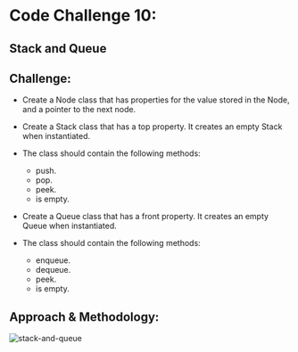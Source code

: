 # Code Challenge 10:

## Stack and Queue

## Challenge:
* Create a Node class that has properties for the value stored in the Node, and a pointer to the next node.

* Create a Stack class that has a top property. It creates an empty Stack when instantiated.

* The class should contain the following methods:
    * push.
    * pop.
    * peek.
    * is empty.

* Create a Queue class that has a front property. It creates an empty Queue when instantiated.

* The class should contain the following methods:
    * enqueue.
    * dequeue.
    * peek.
    * is empty.

## Approach & Methodology:
![stack-and-queue](../../images/code-challange-10.png)
